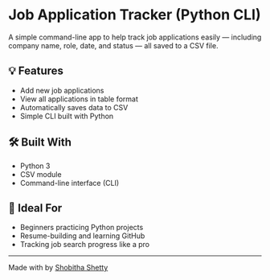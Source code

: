 # Job Application Tracker (Python CLI)

A simple command-line app to help track job applications easily — including company name, role, date, and status — all saved to a CSV file.

## 💡 Features

- Add new job applications
- View all applications in table format
- Automatically saves data to CSV
- Simple CLI built with Python

## 🛠 Built With

- Python 3
- CSV module
- Command-line interface (CLI)

## 🎯 Ideal For

- Beginners practicing Python projects
- Resume-building and learning GitHub
- Tracking job search progress like a pro

---

Made with  by [Shobitha Shetty](https://github.com/GuntaShobitha)
